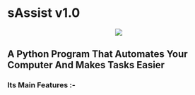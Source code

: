 # sAssist v1.0
<p align="center"><img src="https://i.imgur.com/wqXtSeM.png" /></p>
<h2>A Python Program That Automates Your Computer And Makes Tasks Easier</h2>
<h3>Its Main Features :-</h3>
